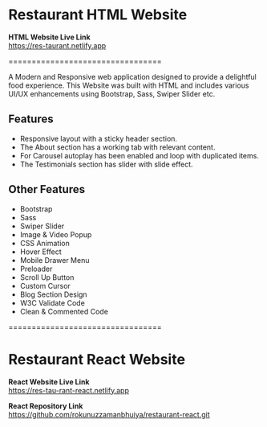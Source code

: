 # Restaurant HTML Website

**HTML Website Live Link** <br>
https://res-taurant.netlify.app

=================================

A Modern and Responsive web application designed to provide a delightful food experience. This Website was built with HTML and includes various UI/UX enhancements using Bootstrap, Sass, Swiper Slider etc.

## Features
- Responsive layout with a sticky header section.
- The About section has a working tab with relevant content.
- For Carousel autoplay has been enabled and loop with duplicated items.
- The Testimonials section has slider with slide effect.

## Other Features
- Bootstrap
- Sass
- Swiper Slider
- Image & Video Popup 
- CSS Animation
- Hover Effect
- Mobile Drawer Menu
- Preloader
- Scroll Up Button
- Custom Cursor
- Blog Section Design
- W3C Validate Code
- Clean & Commented Code

=================================

# Restaurant React Website

**React Website Live Link** <br>
https://res-tau-rant-react.netlify.app

**React Repository Link** <br>
https://github.com/rokunuzzamanbhuiya/restaurant-react.git

